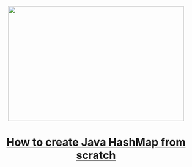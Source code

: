 
<p align="center">
  <img width="460" height="300" src="https://miro.medium.com/v2/resize:fit:828/format:webp/1*VWOEZUhD9_yd3iPxtG7wFA.png">
</p>

<h1 align="center"><a href="https://medium.com/javarevisited/how-to-create-java-hashmap-from-scratch-5f4a9343dab4">How to create Java HashMap from scratch
</a></h1>
